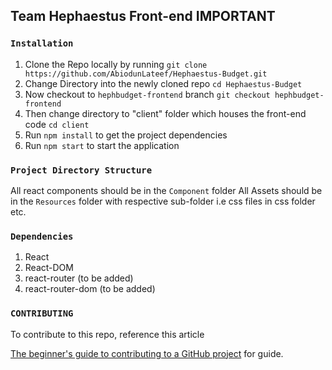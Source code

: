 ## Team Hephaestus Front-end IMPORTANT

### `Installation`

1. Clone the Repo locally by running `git clone https://github.com/AbiodunLateef/Hephaestus-Budget.git`
2. Change Directory into the newly cloned repo `cd Hephaestus-Budget`
3. Now checkout to `hephbudget-frontend` branch `git checkout hephbudget-frontend`
3. Then change directory to "client" folder which houses the front-end code `cd client`
3. Run `npm install` to get the project dependencies
4. Run `npm start` to start the application

### `Project Directory Structure`

All react components should be in the `Component` folder
All Assets should be in the `Resources` folder with respective sub-folder i.e css files in css folder etc.

### `Dependencies`

1. React
2. React-DOM
3. react-router (to be added)
4. react-router-dom (to be added)

### `CONTRIBUTING`

To contribute to this repo, reference this article

[The beginner's guide to contributing to a GitHub project](https://https://akrabat.com/the-beginners-guide-to-contributing-to-a-github-project/) for guide.

